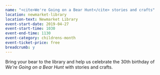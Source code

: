 ```yaml
---
name: "<cite>We're Going on a Bear Hunt</cite> stories and crafts"
location: newmarket-library
location-text: Newmarket Library
event-start-date: 2019-04-27
event-start-time: 1030
event-end-time: 1130
event-category: childrens-month
event-ticket-price: free
breadcrumb: y
---
```


Bring your bear to the library and help us celebrate the 30th birthday of <cite>We're Going on a Bear Hunt</cite> with stories and crafts.
